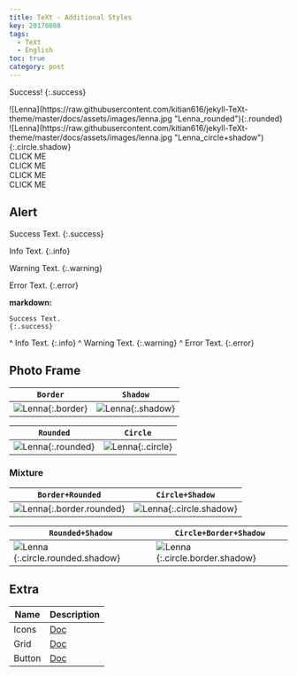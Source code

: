 ```yaml
---
title: TeXt - Additional Styles
key: 20170808
tags:
  - TeXt
  - English
toc: true
category: post
---
```


Success!
{:.success}


<div class="grid-container">
<div class="grid grid--p-3">
<div class="cell cell--4 cell--md-5 cell--sm-12" markdown="1">
![Lenna](https://raw.githubusercontent.com/kitian616/jekyll-TeXt-theme/master/docs/assets/images/lenna.jpg "Lenna_rounded"){:.rounded}
</div>
<div class="cell cell--4 cell--md-5 cell--sm-12" markdown="1">
![Lenna](https://raw.githubusercontent.com/kitian616/jekyll-TeXt-theme/master/docs/assets/images/lenna.jpg "Lenna_circle+shadow"){:.circle.shadow}
</div>
</div>
</div>

<div class="grid-container">
<div class="grid grid--p-1">
<div class="cell cell--2 cell--md-4 cell--sm-6">
<div class="button button--error button--pill my-2"><i class="fas fa-space-shuttle"></i> CLICK ME</div>
</div>
<div class="cell cell--2 cell--md-4 cell--sm-6">
<div class="button button--outline-info button--pill my-2"><i class="fas fa-space-shuttle"></i> CLICK ME</div>
</div>
<div class="cell cell--2 cell--md-4 cell--sm-6">
<div class="button button--success button--rounded my-2"><i class="fas fa-user-astronaut"></i> CLICK ME</div>
</div>
<div class="cell cell--2 cell--md-4 cell--sm-6">
<div class="button button--outline-warning button--rounded my-2"><i class="fas fa-user-astronaut"></i> CLICK ME</div>
</div>
</div>
</div>

<!--more-->

## Alert

Success Text.
{:.success}

Info Text.
{:.info}

Warning Text.
{:.warning}

Error Text.
{:.error}

**markdown:**

    Success Text.
    {:.success}
^
    Info Text.
    {:.info}
^
    Warning Text.
    {:.warning}
^
    Error Text.
    {:.error}

## Photo Frame

| `Border` | `Shadow` |
| ---- | ---- |
| ![Lenna](https://raw.githubusercontent.com/kitian616/jekyll-TeXt-theme/master/docs/assets/images/lenna.jpg "Lenna_border"){:.border} | ![Lenna](https://raw.githubusercontent.com/kitian616/jekyll-TeXt-theme/master/docs/assets/images/lenna.jpg "Lenna_shadow"){:.shadow} |


| `Rounded` | `Circle` |
| ---- | ---- |
| ![Lenna](https://raw.githubusercontent.com/kitian616/jekyll-TeXt-theme/master/docs/assets/images/lenna.jpg "Lenna_rounded"){:.rounded} | ![Lenna](https://raw.githubusercontent.com/kitian616/jekyll-TeXt-theme/master/docs/assets/images/lenna.jpg "Lenna_circle"){:.circle} |

### Mixture

| `Border+Rounded` | `Circle+Shadow` |
| ---- | ---- |
| ![Lenna](https://raw.githubusercontent.com/kitian616/jekyll-TeXt-theme/master/docs/assets/images/lenna.jpg "Lenna_border+rounded"){:.border.rounded} | ![Lenna](https://raw.githubusercontent.com/kitian616/jekyll-TeXt-theme/master/docs/assets/images/lenna.jpg "Lenna_circle+shadow"){:.circle.shadow} |

| `Rounded+Shadow` | `Circle+Border+Shadow` |
| ---- | ---- |
| ![Lenna](https://raw.githubusercontent.com/kitian616/jekyll-TeXt-theme/master/docs/assets/images/lenna.jpg "Lenna_rounded+shadow"){:.circle.rounded.shadow} | ![Lenna](https://raw.githubusercontent.com/kitian616/jekyll-TeXt-theme/master/docs/assets/images/lenna.jpg "Lenna_circle+border+shadow"){:.circle.border.shadow}

## Extra

| Name | Description |
| ---- | ---- |
| Icons | [Doc](https://tianqi.name/jekyll-TeXt-theme/docs/en/grid) |
| Grid | [Doc](https://tianqi.name/jekyll-TeXt-theme/docs/en/icons) |
| Button | [Doc](https://tianqi.name/jekyll-TeXt-theme/docs/en/button) |
